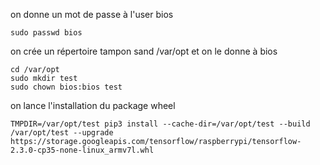 on donne un mot de passe à l'user bios
```
sudo passwd bios
```
on crée un répertoire tampon sand /var/opt et on le donne à bios
```
cd /var/opt
sudo mkdir test
sudo chown bios:bios test
```
on lance l'installation du package wheel
```
TMPDIR=/var/opt/test pip3 install --cache-dir=/var/opt/test --build /var/opt/test --upgrade https://storage.googleapis.com/tensorflow/raspberrypi/tensorflow-2.3.0-cp35-none-linux_armv7l.whl
```
